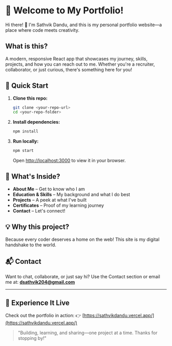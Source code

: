 # 🌟 Welcome to My Portfolio!

Hi there! 👋 I'm Sathvik Dandu, and this is my personal portfolio website—a place where code meets creativity.

## What is this?
A modern, responsive React app that showcases my journey, skills, projects, and how you can reach out to me. Whether you're a recruiter, collaborator, or just curious, there's something here for you!

## 🚦 Quick Start
1. **Clone this repo:**
   ```bash
   git clone <your-repo-url>
   cd <your-repo-folder>
   ```
2. **Install dependencies:**
   ```bash
   npm install
   ```
3. **Run locally:**
   ```bash
   npm start
   ```
   Open [http://localhost:3000](http://localhost:3000) to view it in your browser.

## 🧩 What's Inside?
- **About Me** – Get to know who I am
- **Education & Skills** – My background and what I do best
- **Projects** – A peek at what I've built
- **Certificates** – Proof of my learning journey
- **Contact** – Let's connect!

## 💡 Why this project?
Because every coder deserves a home on the web! This site is my digital handshake to the world.

## 📬 Contact
Want to chat, collaborate, or just say hi? Use the Contact section or email me at: **dsathvik204@gmail.com**

---
## 🚀 Experience It Live
Check out the portfolio in action:
👉 [https://sathvikdandu.vercel.app/](https://sathvikdandu.vercel.app/)

> "Building, learning, and sharing—one project at a time. Thanks for stopping by!"
